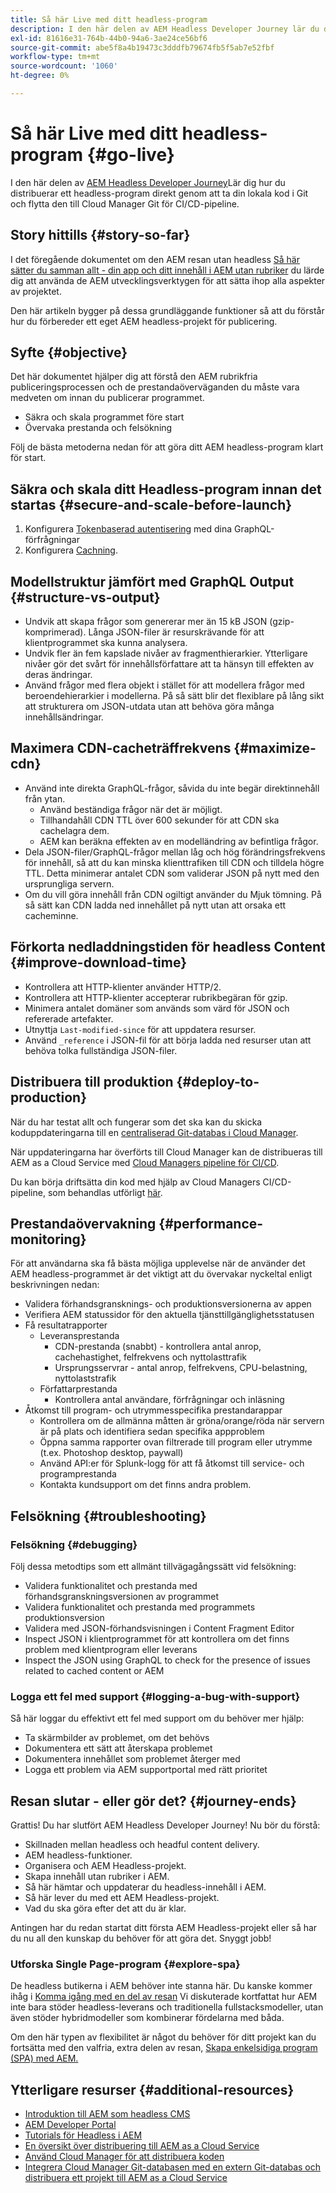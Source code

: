 ```yaml
---
title: Så här Live med ditt headless-program
description: I den här delen av AEM Headless Developer Journey lär du dig hur du distribuerar ett headless-program live genom att ta din lokala kod i Git och flytta den till Cloud Manager Git för CI/CD-pipeline.
exl-id: 81616e31-764b-44b0-94a6-3ae24ce56bf6
source-git-commit: abe5f8a4b19473c3dddfb79674fb5f5ab7e52fbf
workflow-type: tm+mt
source-wordcount: '1060'
ht-degree: 0%

---
```


# Så här Live med ditt headless-program {#go-live}

I den här delen av [AEM Headless Developer Journey](overview.md)Lär dig hur du distribuerar ett headless-program direkt genom att ta din lokala kod i Git och flytta den till Cloud Manager Git för CI/CD-pipeline.

## Story hittills {#story-so-far}

I det föregående dokumentet om den AEM resan utan headless [Så här sätter du samman allt - din app och ditt innehåll i AEM utan rubriker](put-it-all-together.md) du lärde dig att använda de AEM utvecklingsverktygen för att sätta ihop alla aspekter av projektet.

Den här artikeln bygger på dessa grundläggande funktioner så att du förstår hur du förbereder ett eget AEM headless-projekt för publicering.

## Syfte {#objective}

Det här dokumentet hjälper dig att förstå den AEM rubrikfria publiceringsprocessen och de prestandaöverväganden du måste vara medveten om innan du publicerar programmet.

* Säkra och skala programmet före start
* Övervaka prestanda och felsökning

<!-- Alexandru: this is a bit redundant, to review again later

## Prepare your AEM Headless Application for Go-Live {#prepare-your-aem-headless-application-for-golive}

-->
Följ de bästa metoderna nedan för att göra ditt AEM headless-program klart för start.

## Säkra och skala ditt Headless-program innan det startas {#secure-and-scale-before-launch}

1. Konfigurera [Tokenbaserad autentisering](/help/headless/security/authentication.md) med dina GraphQL-förfrågningar
1. Konfigurera [Cachning](/help/implementing/dispatcher/caching.md).

## Modellstruktur jämfört med GraphQL Output {#structure-vs-output}

* Undvik att skapa frågor som genererar mer än 15 kB JSON (gzip-komprimerad). Långa JSON-filer är resurskrävande för att klientprogrammet ska kunna analysera.
* Undvik fler än fem kapslade nivåer av fragmenthierarkier. Ytterligare nivåer gör det svårt för innehållsförfattare att ta hänsyn till effekten av deras ändringar.
* Använd frågor med flera objekt i stället för att modellera frågor med beroendehierarkier i modellerna. På så sätt blir det flexiblare på lång sikt att strukturera om JSON-utdata utan att behöva göra många innehållsändringar.

## Maximera CDN-cacheträffrekvens {#maximize-cdn}

* Använd inte direkta GraphQL-frågor, såvida du inte begär direktinnehåll från ytan.
   * Använd beständiga frågor när det är möjligt.
   * Tillhandahåll CDN TTL över 600 sekunder för att CDN ska cachelagra dem.
   * AEM kan beräkna effekten av en modelländring av befintliga frågor.
* Dela JSON-filer/GraphQL-frågor mellan låg och hög förändringsfrekvens för innehåll, så att du kan minska klienttrafiken till CDN och tilldela högre TTL. Detta minimerar antalet CDN som validerar JSON på nytt med den ursprungliga servern.
* Om du vill göra innehåll från CDN ogiltigt använder du Mjuk tömning. På så sätt kan CDN ladda ned innehållet på nytt utan att orsaka ett cacheminne.

## Förkorta nedladdningstiden för headless Content {#improve-download-time}

* Kontrollera att HTTP-klienter använder HTTP/2.
* Kontrollera att HTTP-klienter accepterar rubrikbegäran för gzip.
* Minimera antalet domäner som används som värd för JSON och refererade artefakter.
* Utnyttja `Last-modified-since` för att uppdatera resurser.
* Använd `_reference` i JSON-fil för att börja ladda ned resurser utan att behöva tolka fullständiga JSON-filer.

## Distribuera till produktion {#deploy-to-production}

När du har testat allt och fungerar som det ska kan du skicka koduppdateringarna till en [centraliserad Git-databas i Cloud Manager](https://experienceleague.adobe.com/docs/experience-manager-cloud-manager/using/managing-code/setup-cloud-manager-git-integration.html).

När uppdateringarna har överförts till Cloud Manager kan de distribueras till AEM as a Cloud Service med [Cloud Managers pipeline för CI/CD](https://experienceleague.adobe.com/docs/experience-manager-cloud-manager/using/how-to-use/deploying-code.html).

Du kan börja driftsätta din kod med hjälp av Cloud Managers CI/CD-pipeline, som behandlas utförligt [här](/help/implementing/deploying/overview.md).

## Prestandaövervakning {#performance-monitoring}

För att användarna ska få bästa möjliga upplevelse när de använder det AEM headless-programmet är det viktigt att du övervakar nyckeltal enligt beskrivningen nedan:

* Validera förhandsgransknings- och produktionsversionerna av appen
* Verifiera AEM statussidor för den aktuella tjänsttillgänglighetsstatusen
* Få resultatrapporter
   * Leveransprestanda
      * CDN-prestanda (snabbt) - kontrollera antal anrop, cachehastighet, felfrekvens och nyttolasttrafik
      * Ursprungsservrar - antal anrop, felfrekvens, CPU-belastning, nyttolaststrafik
   * Författarprestanda
      * Kontrollera antal användare, förfrågningar och inläsning
* Åtkomst till program- och utrymmesspecifika prestandarappar
   * Kontrollera om de allmänna måtten är gröna/orange/röda när servern är på plats och identifiera sedan specifika appproblem
   * Öppna samma rapporter ovan filtrerade till program eller utrymme (t.ex. Photoshop desktop, paywall)
   * Använd API:er för Splunk-logg för att få åtkomst till service- och programprestanda
   * Kontakta kundsupport om det finns andra problem.

## Felsökning {#troubleshooting}

### Felsökning {#debugging}

Följ dessa metodtips som ett allmänt tillvägagångssätt vid felsökning:

* Validera funktionalitet och prestanda med förhandsgranskningsversionen av programmet
* Validera funktionalitet och prestanda med programmets produktionsversion
* Validera med JSON-förhandsvisningen i Content Fragment Editor
* Inspect JSON i klientprogrammet för att kontrollera om det finns problem med klientprogram eller leverans
* Inspect the JSON using GraphQL to check for the presence of issues related to cached content or AEM

### Logga ett fel med support {#logging-a-bug-with-support}

Så här loggar du effektivt ett fel med support om du behöver mer hjälp:

* Ta skärmbilder av problemet, om det behövs
* Dokumentera ett sätt att återskapa problemet
* Dokumentera innehållet som problemet återger med
* Logga ett problem via AEM supportportal med rätt prioritet

## Resan slutar - eller gör det? {#journey-ends}

Grattis! Du har slutfört AEM Headless Developer Journey! Nu bör du förstå:

* Skillnaden mellan headless och headful content delivery.
* AEM headless-funktioner.
* Organisera och AEM Headless-projekt.
* Skapa innehåll utan rubriker i AEM.
* Så här hämtar och uppdaterar du headless-innehåll i AEM.
* Så här lever du med ett AEM Headless-projekt.
* Vad du ska göra efter det att du är klar.

Antingen har du redan startat ditt första AEM Headless-projekt eller så har du nu all den kunskap du behöver för att göra det. Snyggt jobb!

### Utforska Single Page-program {#explore-spa}

De headless butikerna i AEM behöver inte stanna här. Du kanske kommer ihåg i [Komma igång med en del av resan](getting-started.md#integration-levels) Vi diskuterade kortfattat hur AEM inte bara stöder headless-leverans och traditionella fullstacksmodeller, utan även stöder hybridmodeller som kombinerar fördelarna med båda.

Om den här typen av flexibilitet är något du behöver för ditt projekt kan du fortsätta med den valfria, extra delen av resan, [Skapa enkelsidiga program (SPA) med AEM.](create-spa.md)

## Ytterligare resurser {#additional-resources}

* [Introduktion till AEM som headless CMS](/help/headless/introduction.md)
* [AEM Developer Portal](https://experienceleague.adobe.com/landing/experience-manager/headless/developer.html)
* [Tutorials för Headless i AEM](https://experienceleague.adobe.com/docs/experience-manager-learn/getting-started-with-aem-headless/overview.html)
* [En översikt över distribuering till AEM as a Cloud Service](/help/implementing/deploying/overview.md)
* [Använd Cloud Manager för att distribuera koden](https://experienceleague.adobe.com/docs/experience-manager-cloud-manager/using/how-to-use/deploying-code.html)
* [Integrera Cloud Manager Git-databasen med en extern Git-databas och distribuera ett projekt till AEM as a Cloud Service](https://experienceleague.adobe.com/docs/experience-manager-learn/cloud-service/cloud-manager/devops/deploy-code.html)

